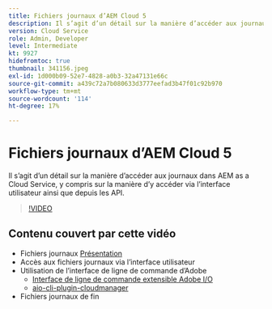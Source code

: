 ```yaml
---
title: Fichiers journaux d’AEM Cloud 5
description: Il s’agit d’un détail sur la manière d’accéder aux journaux dans AEM as a Cloud Service, y compris sur la manière d’y accéder via l’interface utilisateur ainsi que depuis les API.
version: Cloud Service
role: Admin, Developer
level: Intermediate
kt: 9927
hidefromtoc: true
thumbnail: 341156.jpeg
exl-id: 1d000b09-52e7-4828-a0b3-32a47131e66c
source-git-commit: a439c72a7b080633d3777eefad3b47f01c92b970
workflow-type: tm+mt
source-wordcount: '114'
ht-degree: 17%

---
```


# Fichiers journaux d’AEM Cloud 5

Il s’agit d’un détail sur la manière d’accéder aux journaux dans AEM as a Cloud Service, y compris sur la manière d’y accéder via l’interface utilisateur ainsi que depuis les API.

>[!VIDEO](https://video.tv.adobe.com/v/341156?quality=12&learn=on)

## Contenu couvert par cette vidéo

+ Fichiers journaux [Présentation](https://experienceleague.adobe.com/docs/experience-manager-learn/cloud-service/debugging/debugging-aem-as-a-cloud-service/logs.html?lang=fr)
+ Accès aux fichiers journaux via l’interface utilisateur
+ Utilisation de l’interface de ligne de commande d’Adobe
   + [Interface de ligne de commande extensible Adobe I/O](https://github.com/adobe/aio-cli)
   + [aio-cli-plugin-cloudmanager](https://github.com/adobe/aio-cli-plugin-cloudmanager/blob/main/README.md)
+ Fichiers journaux de fin
